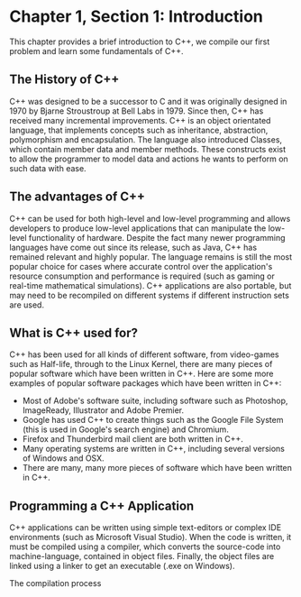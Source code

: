 # Chapter 1, Section 1: Introduction

This chapter provides a brief introduction to C++, we compile our first problem and learn some fundamentals of C++.

## The History of C++

C++ was designed to be a successor to C and it was originally designed in 1970 by Bjarne Stroustroup at Bell Labs in 1979. Since then, C++ has received many incremental improvements. C++ is an object orientated language, that implements concepts such as inheritance, abstraction, polymorphism and encapsulation. The language also introduced Classes, which contain member data and member methods. These constructs exist to allow the programmer to model data and actions he wants to perform on such data with ease.

## The advantages of C++

C++ can be used for both high-level and low-level programming and allows developers to produce low-level applications that can manipulate the low-level functionality of hardware. Despite the fact many newer programming languages have come out since its release, such as Java, C++ has remained relevant and highly popular. The language remains is still the most popular choice for cases where accurate control over the application's resource consumption and performance is required (such as gaming or real-time mathematical simulations). C++ applications are also portable, but may need to be recompiled on different systems if different instruction sets are used.

## What is C++ used for?

C++ has been used for all kinds of different software, from video-games such as Half-life, through to the Linux Kernel, there are many pieces of popular software which have been written in C++. Here are some more examples of popular software packages which have been written in C++:

- Most of Adobe's software suite, including software such as Photoshop, ImageReady, Illustrator and Adobe Premier.
- Google has used C++ to create things such as the Google File System (this is used in Google's search engine) and Chromium.
- Firefox and Thunderbird mail client are both written in C++.
- Many operating systems are written in C++, including several versions of Windows and OSX.
- There are many, many more pieces of software which have been written in C++.

## Programming a C++ Application

C++ applications can be written using simple text-editors or complex IDE environments (such as Microsoft Visual Studio). When the code is written, it must be compiled using a compiler, which converts the source-code into machine-language, contained in object files. Finally, the object files are linked using a linker to get an executable (.exe on Windows).

The compilation process 
